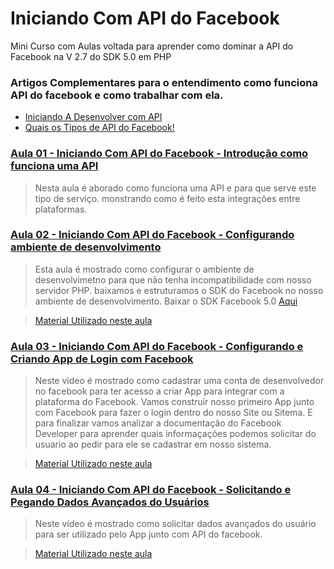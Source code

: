 # Iniciando Com API do Facebook
Mini Curso com Aulas voltada para aprender como dominar a API do Facebook na V 2.7 do SDK 5.0 em PHP

### Artigos Complementares para o entendimento como funciona API do facebook e como trabalhar com ela.

- [Iniciando A Desenvolver com API](http://alexnascimento.com.br/iniciando-desenvolver-com-api/)
- [Quais os Tipos de API do Facebook!](http://alexnascimento.com.br/quais-os-tipos-de-api-do-facebook/)

### [Aula 01 - Iniciando Com API do Facebook - Introdução como funciona uma API](https://www.youtube.com/watch?v=XVMvAdxFvPI&list=PLjnUBzvAbOCJWseWxMX_WbvDpqYIdv9qE)
> Nesta aula é aborado como funciona uma API e para que serve este tipo de serviço. 
>monstrando como é feito esta integrações entre plataformas.


### [Aula 02 - Iniciando Com API do Facebook - Configurando ambiente de desenvolvimento](https://www.youtube.com/watch?v=TY5sT_6Mw6g&list=PLjnUBzvAbOCJWseWxMX_WbvDpqYIdv9qE)
 > Esta aula é mostrado como configurar o ambiente de desenvolvimetno para que não tenha incompatibilidade com nosso servidor PHP. 
 > baixamos e estruturamos o SDK do Facebook no nosso ambiente de desenvolvimento.
 > Baixar o SDK Facebook 5.0 [Aqui](https://github.com/facebook/php-graph-sdk/archive/master.zip)
 
 >[Material Utilizado neste aula](https://github.com/ASNascimento/Iniciando-Com-API-do-Facebook/tree/master/aula02)


### [Aula 03 - Iniciando Com API do Facebook - Configurando e Criando App de Login com Facebook](https://www.youtube.com/watch?v=Qkm54iIrjMA&index=3&list=PLjnUBzvAbOCJWseWxMX_WbvDpqYIdv9qE)
 > Neste video é mostrado como cadastrar uma conta de desenvolvedor no facebook para ter acesso a criar App para integrar com a plataforma do Facebook.
 > Vamos construir nosso primeiro App junto com Facebook para fazer o login dentro do nosso Site ou Sitema.
 > E para finalizar vamos analizar a documentação do Facebook Developer para aprender quais informaçações podemos solicitar do usuario ao pedir para ele se cadastrar em nosso sistema.
 
 >[Material Utilizado neste aula](https://github.com/ASNascimento/Iniciando-Com-API-do-Facebook/tree/master/aula03)


### [Aula 04 - Iniciando Com API do Facebook - Solicitando e Pegando Dados Avançados do Usuários](https://www.youtube.com/watch?v=8HpTCrOjU9A&list=PLjnUBzvAbOCJWseWxMX_WbvDpqYIdv9qE&index=4)
 >Neste vídeo é mostrado como solicitar dados avançados do usuário para ser utilizado pelo App junto com API do facebook.
 
 >[Material Utilizado neste aula](https://github.com/ASNascimento/Iniciando-Com-API-do-Facebook/tree/master/aula04)
